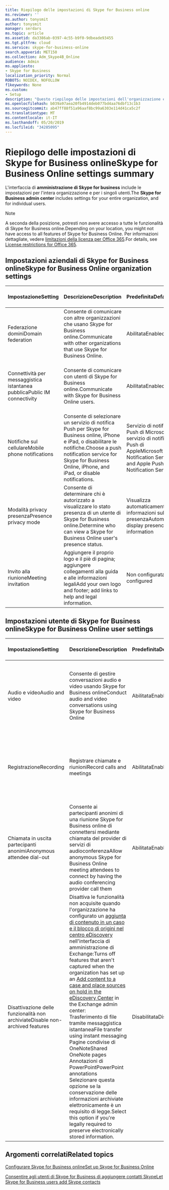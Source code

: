 ```yaml
---
title: Riepilogo delle impostazioni di Skype for Business online
ms.reviewer: ''
ms.author: tonysmit
author: tonysmit
manager: serdars
ms.topic: article
ms.assetid: da3386ab-0397-4c55-b9f0-9dbeade93455
ms.tgt.pltfrm: cloud
ms.service: skype-for-business-online
search.appverid: MET150
ms.collection: Adm_Skype4B_Online
audience: Admin
ms.appliesto:
- Skype for Business
localization_priority: Normal
ROBOTS: NOIDEX, NOFOLLOW
f1keywords: None
ms.custom:
- Setup
description: "Questo riepilogo delle impostazioni dell'organizzazione e degli utenti di Skype for business può essere utile per altre informazioni sulla connettività di messaggistica istantanea pubblica, sugli inviti alle riunioni, le chiamate e le riunioni di registrazione e altro ancora.  "
ms.openlocfilehash: b039a97aea20fb4914deb077bd4aa76dbf13c1b3
ms.sourcegitcommit: ab47ff88f51a96aaf8bc99a6303e114d41ca5c2f
ms.translationtype: MT
ms.contentlocale: it-IT
ms.lasthandoff: 05/20/2019
ms.locfileid: "34285095"
---
```

# <a name="skype-for-business-online-settings-summary"></a><span data-ttu-id="4de38-103">Riepilogo delle impostazioni di Skype for Business online</span><span class="sxs-lookup"><span data-stu-id="4de38-103">Skype for Business Online settings summary</span></span>

<span data-ttu-id="4de38-104">L'interfaccia di **amministrazione di Skype for business** include le impostazioni per l'intera organizzazione e per i singoli utenti.</span><span class="sxs-lookup"><span data-stu-id="4de38-104">The **Skype for Business admin center** includes settings for your entire organization, and for individual users.</span></span> 
  
> [!NOTE]
>  <span data-ttu-id="4de38-105">A seconda della posizione, potresti non avere accesso a tutte le funzionalità di Skype for Business online.</span><span class="sxs-lookup"><span data-stu-id="4de38-105">Depending on your location, you might not have access to all features of Skype for Business Online.</span></span> <span data-ttu-id="4de38-106">Per informazioni dettagliate, vedere [limitazioni della licenza per Office 365](https://go.microsoft.com/fwlink/?LinkId=529483).</span><span class="sxs-lookup"><span data-stu-id="4de38-106">For details, see [License restrictions for Office 365](https://go.microsoft.com/fwlink/?LinkId=529483).</span></span> 
  
## <a name="skype-for-business-online-organization-settings"></a><span data-ttu-id="4de38-107">Impostazioni aziendali di Skype for Business online</span><span class="sxs-lookup"><span data-stu-id="4de38-107">Skype for Business Online organization settings</span></span>
<span data-ttu-id="4de38-108"><a name="__top"> </a></span><span class="sxs-lookup"><span data-stu-id="4de38-108"><a name="__top"> </a></span></span>

|<span data-ttu-id="4de38-109">**Impostazione**</span><span class="sxs-lookup"><span data-stu-id="4de38-109">**Setting**</span></span>|<span data-ttu-id="4de38-110">**Descrizione**</span><span class="sxs-lookup"><span data-stu-id="4de38-110">**Description**</span></span>|<span data-ttu-id="4de38-111">**Predefinita**</span><span class="sxs-lookup"><span data-stu-id="4de38-111">**Default**</span></span>|<span data-ttu-id="4de38-112">**Ulteriori informazioni**</span><span class="sxs-lookup"><span data-stu-id="4de38-112">**Learn more**</span></span>|
|:-----|:-----|:-----|:-----|
|<span data-ttu-id="4de38-113">Federazione domini</span><span class="sxs-lookup"><span data-stu-id="4de38-113">Domain federation</span></span>  <br/> |<span data-ttu-id="4de38-114">Consente di comunicare con altre organizzazioni che usano Skype for Business online.</span><span class="sxs-lookup"><span data-stu-id="4de38-114">Communicate with other organizations that use Skype for Business Online.</span></span>  <br/> |<span data-ttu-id="4de38-115">Abilitata</span><span class="sxs-lookup"><span data-stu-id="4de38-115">Enabled</span></span>  <br/> |[<span data-ttu-id="4de38-116">Consentire agli utenti di contattare utenti Skype for Business esterni</span><span class="sxs-lookup"><span data-stu-id="4de38-116">Allow users to contact external Skype for Business users</span></span>](allow-users-to-contact-external-skype-for-business-users.md) <br/> |
|<span data-ttu-id="4de38-117">Connettività per messaggistica istantanea pubblica</span><span class="sxs-lookup"><span data-stu-id="4de38-117">Public IM connectivity</span></span>  <br/> |<span data-ttu-id="4de38-118">Consente di comunicare con utenti di Skype for Business online.</span><span class="sxs-lookup"><span data-stu-id="4de38-118">Communicate with Skype for Business Online users.</span></span>  <br/> |<span data-ttu-id="4de38-119">Abilitata</span><span class="sxs-lookup"><span data-stu-id="4de38-119">Enabled</span></span>  <br/> |[<span data-ttu-id="4de38-120">Consentire agli utenti di contattare utenti Skype for Business esterni</span><span class="sxs-lookup"><span data-stu-id="4de38-120">Allow users to contact external Skype for Business users</span></span>](allow-users-to-contact-external-skype-for-business-users.md) <br/> |
|<span data-ttu-id="4de38-121">Notifiche sul cellulare</span><span class="sxs-lookup"><span data-stu-id="4de38-121">Mobile phone notifications</span></span>  <br/> |<span data-ttu-id="4de38-122">Consente di selezionare un servizio di notifica Push per Skype for Business online, iPhone e iPad, o disabilitare le notifiche.</span><span class="sxs-lookup"><span data-stu-id="4de38-122">Choose a push notification service for Skype for Business Online, iPhone, and iPad, or disable notifications.</span></span>  <br/> |<span data-ttu-id="4de38-123">Servizio di notifica Push di Microsoft e servizio di notifica Push di Apple</span><span class="sxs-lookup"><span data-stu-id="4de38-123">Microsoft Push Notification Service and Apple Push Notification Service</span></span>  <br/> |[<span data-ttu-id="4de38-124">Attivare o disattivare le notifiche su cellulare</span><span class="sxs-lookup"><span data-stu-id="4de38-124">Turn on or off mobile phone notifications</span></span>](turn-on-or-off-mobile-phone-notifications.md) <br/> |
|<span data-ttu-id="4de38-125">Modalità privacy presenza</span><span class="sxs-lookup"><span data-stu-id="4de38-125">Presence privacy mode</span></span>  <br/> |<span data-ttu-id="4de38-126">Consente di determinare chi è autorizzato a visualizzare lo stato presenza di un utente di Skype for Business online.</span><span class="sxs-lookup"><span data-stu-id="4de38-126">Determine who can view a Skype for Business Online user's presence status.</span></span>  <br/> |<span data-ttu-id="4de38-127">Visualizza automaticamente le informazioni sulla presenza</span><span class="sxs-lookup"><span data-stu-id="4de38-127">Automatically display presence information</span></span>  <br/> |[<span data-ttu-id="4de38-128">Configurare la modalità di privacy della presenza</span><span class="sxs-lookup"><span data-stu-id="4de38-128">Configure presence privacy mode</span></span>](configure-presence-privacy-mode.md) <br/> |
|<span data-ttu-id="4de38-129">Invito alla riunione</span><span class="sxs-lookup"><span data-stu-id="4de38-129">Meeting invitation</span></span>  <br/> |<span data-ttu-id="4de38-130">Aggiungere il proprio logo e il piè di pagina; aggiungere collegamenti alla guida e alle informazioni legali</span><span class="sxs-lookup"><span data-stu-id="4de38-130">Add your own logo and footer; add links to help and legal information.</span></span>  <br/> |<span data-ttu-id="4de38-131">Non configurata</span><span class="sxs-lookup"><span data-stu-id="4de38-131">Not configured</span></span>  <br/> |[<span data-ttu-id="4de38-132">Personalizzare inviti alle riunioni</span><span class="sxs-lookup"><span data-stu-id="4de38-132">Customize meeting invitations</span></span>](customize-meeting-invitations.md) <br/> |
   
## <a name="skype-for-business-online-user-settings"></a><span data-ttu-id="4de38-133">Impostazioni utente di Skype for Business online</span><span class="sxs-lookup"><span data-stu-id="4de38-133">Skype for Business Online user settings</span></span>
<span data-ttu-id="4de38-134"><a name="__toc314837470"> </a></span><span class="sxs-lookup"><span data-stu-id="4de38-134"><a name="__toc314837470"> </a></span></span>

|<span data-ttu-id="4de38-135">**Impostazione**</span><span class="sxs-lookup"><span data-stu-id="4de38-135">**Setting**</span></span>|<span data-ttu-id="4de38-136">**Descrizione**</span><span class="sxs-lookup"><span data-stu-id="4de38-136">**Description**</span></span>|<span data-ttu-id="4de38-137">**Predefinita**</span><span class="sxs-lookup"><span data-stu-id="4de38-137">**Default**</span></span>|<span data-ttu-id="4de38-138">**Ulteriori informazioni**</span><span class="sxs-lookup"><span data-stu-id="4de38-138">**Learn more**</span></span>|
|:-----|:-----|:-----|:-----|
|<span data-ttu-id="4de38-139">Audio e video</span><span class="sxs-lookup"><span data-stu-id="4de38-139">Audio and video</span></span>  <br/> |<span data-ttu-id="4de38-140">Consente di gestire conversazioni audio e video usando Skype for Business online</span><span class="sxs-lookup"><span data-stu-id="4de38-140">Conduct audio and video conversations using Skype for Business Online</span></span>  <br/> |<span data-ttu-id="4de38-141">Abilitata</span><span class="sxs-lookup"><span data-stu-id="4de38-141">Enabled</span></span>  <br/> |[<span data-ttu-id="4de38-142">Amministratori: Configurare le impostazioni di Skype for Business online per singoli utenti</span><span class="sxs-lookup"><span data-stu-id="4de38-142">Admins: Configure Skype for Business settings for individual users</span></span>](configure-skype-for-business-settings-for-individual-users.md) <br/> |
|<span data-ttu-id="4de38-143">Registrazione</span><span class="sxs-lookup"><span data-stu-id="4de38-143">Recording</span></span>  <br/> |<span data-ttu-id="4de38-144">Registrare chiamate e riunioni</span><span class="sxs-lookup"><span data-stu-id="4de38-144">Record calls and meetings</span></span>  <br/> |<span data-ttu-id="4de38-145">Abilitata</span><span class="sxs-lookup"><span data-stu-id="4de38-145">Enabled</span></span>  <br/> |[<span data-ttu-id="4de38-146">Amministratori: Configurare le impostazioni di Skype for Business online per singoli utenti</span><span class="sxs-lookup"><span data-stu-id="4de38-146">Admins: Configure Skype for Business settings for individual users</span></span>](configure-skype-for-business-settings-for-individual-users.md) <br/> |
|<span data-ttu-id="4de38-147">Chiamata in uscita partecipanti anonimi</span><span class="sxs-lookup"><span data-stu-id="4de38-147">Anonymous attendee dial-out</span></span>  <br/> |<span data-ttu-id="4de38-148">Consente ai partecipanti anonimi di una riunione Skype for Business online di connettersi mediante chiamata del provider di servizi di audioconferenza</span><span class="sxs-lookup"><span data-stu-id="4de38-148">Allow anonymous Skype for Business Online meeting attendees to connect by having the audio conferencing provider call them</span></span>  <br/> |<span data-ttu-id="4de38-149">Abilitata</span><span class="sxs-lookup"><span data-stu-id="4de38-149">Enabled</span></span>  <br/> |[<span data-ttu-id="4de38-150">Amministratori: Configurare le impostazioni di Skype for Business online per singoli utenti</span><span class="sxs-lookup"><span data-stu-id="4de38-150">Admins: Configure Skype for Business settings for individual users</span></span>](configure-skype-for-business-settings-for-individual-users.md) <br/> |
|<span data-ttu-id="4de38-151">Disattivazione delle funzionalità non archiviate</span><span class="sxs-lookup"><span data-stu-id="4de38-151">Disable non-archived features</span></span>  <br/> | <span data-ttu-id="4de38-152">Disattiva le funzionalità non acquisite quando l'organizzazione ha configurato un [aggiunta di contenuto in un caso e il blocco di origini nel centro eDiscovery](https://go.microsoft.com/fwlink/?LinkId=529482) nell'interfaccia di amministrazione di Exchange:</span><span class="sxs-lookup"><span data-stu-id="4de38-152">Turns off features that aren't captured when the organization has set up an [Add content to a case and place sources on hold in the eDiscovery Center](https://go.microsoft.com/fwlink/?LinkId=529482) in the Exchange admin center:</span></span> <br/>  <span data-ttu-id="4de38-153">Trasferimento di file tramite messaggistica istantanea</span><span class="sxs-lookup"><span data-stu-id="4de38-153">File transfer using instant messaging</span></span> <br/>  <span data-ttu-id="4de38-154">Pagine condivise di OneNote</span><span class="sxs-lookup"><span data-stu-id="4de38-154">Shared OneNote pages</span></span> <br/>  <span data-ttu-id="4de38-155">Annotazioni di PowerPoint</span><span class="sxs-lookup"><span data-stu-id="4de38-155">PowerPoint annotations</span></span> <br/>  <span data-ttu-id="4de38-156">Selezionare questa opzione se la conservazione delle informazioni archiviate elettronicamente è un requisito di legge.</span><span class="sxs-lookup"><span data-stu-id="4de38-156">Select this option if you're legally required to preserve electronically stored information.</span></span> <br/> |<span data-ttu-id="4de38-157">Disabilitata</span><span class="sxs-lookup"><span data-stu-id="4de38-157">Disabled</span></span>  <br/> |[<span data-ttu-id="4de38-158">Amministratori: Configurare le impostazioni di Skype for Business online per singoli utenti</span><span class="sxs-lookup"><span data-stu-id="4de38-158">Admins: Configure Skype for Business settings for individual users</span></span>](configure-skype-for-business-settings-for-individual-users.md) <br/> |
   
## <a name="related-topics"></a><span data-ttu-id="4de38-159">Argomenti correlati</span><span class="sxs-lookup"><span data-stu-id="4de38-159">Related topics</span></span>
[<span data-ttu-id="4de38-160">Configurare Skype for Business online</span><span class="sxs-lookup"><span data-stu-id="4de38-160">Set up Skype for Business Online</span></span>](set-up-skype-for-business-online.md)

[<span data-ttu-id="4de38-161">Consentire agli utenti di Skype for Business di aggiungere contatti Skype</span><span class="sxs-lookup"><span data-stu-id="4de38-161">Let Skype for Business users add Skype contacts</span></span>](let-skype-for-business-users-add-skype-contacts.md)

  
 

